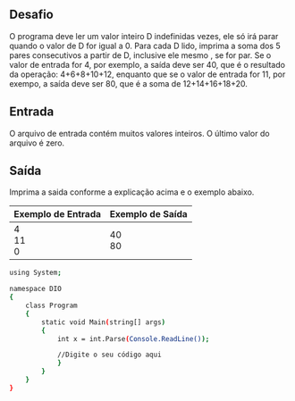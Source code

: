 ## Desafio

O programa deve ler um valor inteiro D indefinidas vezes, ele só irá parar quando o valor de D for igual a 0. Para cada D lido, imprima a soma dos 5 pares consecutivos a partir de D, inclusive ele mesmo , se for par. Se o valor de entrada for 4, por exemplo, a saída deve ser 40, que é o resultado da operação: 4+6+8+10+12, enquanto que se o valor de entrada for 11, por exempo, a saída deve ser 80, que é a soma de 12+14+16+18+20.

## Entrada

O arquivo de entrada contém muitos valores inteiros. O último valor do arquivo é zero.

## Saída

Imprima a saida conforme a explicação acima e o exemplo abaixo.

| Exemplo de Entrada | Exemplo de Saída|
| ---|--- |
| 4<br />11<br />0 | 40<br />80 |


```bash
using System;

namespace DIO
{
    class Program
    {
        static void Main(string[] args)
        {
            int x = int.Parse(Console.ReadLine());

            //Digite o seu código aqui
            }
        }
    }
}


```